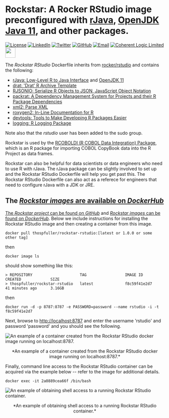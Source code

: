 # Rockstar: A Rocker RStudio image preconfigured with [rJava](https://cran.r-project.org/web/packages/rJava/index.html), [OpenJDK Java 11](https://openjdk.java.net/projects/jdk/11/), and other packages.

[![License](http://img.shields.io/badge/license-LGPL-brightgreen.svg?style=flat)](http://www.gnu.org/licenses/lgpl-3.0.html) [![LinkedIn](https://raw.githubusercontent.com/thospfuller/awesome-backlinks/master/images/linkedin_32.png)](https://www.linkedin.com/in/thomasfuller/) [![Twitter](https://raw.githubusercontent.com/thospfuller/awesome-backlinks/master/images/twitter_32.png)](https://twitter.com/ThosPFuller) [![GitHub](https://raw.githubusercontent.com/thospfuller/awesome-backlinks/master/images/github_32.png)](https://github.com/thospfuller) [![Email](https://raw.githubusercontent.com/thospfuller/awesome-backlinks/master/images/email_32.png)](http://eepurl.com/b5jPPj) [![Coherent Logic Limited](https://github.com/thospfuller/awesome-backlinks/blob/master/images/CLSocialIconDarkBlue.png?raw=true)](https://coherentlogic.com?utm_source=rockstar_on_gh) [<img src="https://github.com/thospfuller/awesome-backlinks/blob/master/images/meetupcom_social_media_circled_network_64x64.png" height="32" width="32">](https://www.meetup.com/Washington-DC-CTO-Meetup-Group/)

The _Rockstar RStudio_ Dockerfile inherits from [rocker/rstudio](https://hub.docker.com/r/rocker/rstudio/) and contains the following:
- [rJava: Low-Level R to Java Interface](https://cran.r-project.org/web/packages/rJava/index.html) and [OpenJDK 11](https://openjdk.java.net/projects/jdk/11/)
- [drat: 'Drat' R Archive Template](https://cran.r-project.org/web/packages/drat/index.html)
- [RJSONIO: Serialize R Objects to JSON, JavaScript Object Notation](https://cran.r-project.org/web/packages/RJSONIO/index.html)
- [packrat: A Dependency Management System for Projects and their R Package Dependencies](https://cran.r-project.org/web/packages/packrat/index.html)
- [xml2: Parse XML](https://cran.r-project.org/web/packages/xml2/index.html)
- [roxygen2: In-Line Documentation for R](https://cran.r-project.org/web/packages/roxygen2/index.html)
- [devtools: Tools to Make Developing R Packages Easier](https://cran.r-project.org/web/packages/devtools/index.html)
- [logging: R Logging Package](https://cran.r-project.org/web/packages/logging/index.html)

Note also that the _rstudio_ user has been added to the sudo group.

Rockstar is used by the [RCOBOLDI (R COBOL Data Integration) Package](https://github.com/thospfuller/rcoboldi), which is an R package for importing COBOL CopyBook data into the R Project as data frames.

Rockstar can also be helpful for data scientists or data engineers who need to use R with rJava. The rJava package can be slightly involved to set up and the Rockstar RStudio Dockerfile will help you get past this. The Rockstar RStudio Dockerfile can also act as a referece for engineers that need to configure rJava with a JDK or JRE.

## The [*Rockstar images*  are available on *DockerHub*](https://hub.docker.com/repository/docker/thospfuller/rockstar-rstudio)

[The *Rockstar project* can be found on *GitHub*](https://github.com/thospfuller/rockstar) and [*Rockstar images* can be found on *DockerHub*](https://hub.docker.com/repository/docker/thospfuller/rockstar-rstudio). Below we include instructions for installing the Rockstar RStudio image and then creating a container from this image.

```docker pull thospfuller/rockstar-rstudio:[latest or 1.0.0 or some other tag]```

then

```docker image ls```

should show something like this:

```
> REPOSITORY                     TAG                 IMAGE ID            CREATED             SIZE
> thospfuller/rockstar-rstudio   latest              f8c59f41e2d7        41 minutes ago      3.16GB
```

then

```docker run -d -p 8787:8787 -e PASSWORD=password --name rstudio -i -t f8c59f41e2d7```

Next, browse to [http://localhost:8787](http://localhost:8787) and enter the username 'rstudio' and password 'password' and you should see the following.

![An example of a container created from the Rockstar RStudio docker image running on localhost:8787.](images/rockstar-rstudio-docker-container-running-localhost-port-8787.png "An example of a container created from the Rockstar RStudio docker image running on localhost:8787.")
<p align="center">*An example of a container created from the Rockstar RStudio docker image running on localhost:8787.*</p>

Finally, command line access to the Rockstar RStudio container can be acquired via the example below -- refer to the image for additional details.

```docker exec -it 2a0889cea66f /bin/bash```

![An example of obtaining shell access to a running Rockstar RStudio container.](images/rockstar-rstudio-docker-container-bash-cli.png "An example of obtaining shell access to a running Rockstar RStudio container")
<p align="center">*An example of obtaining shell access to a running Rockstar RStudio container.*</p>
